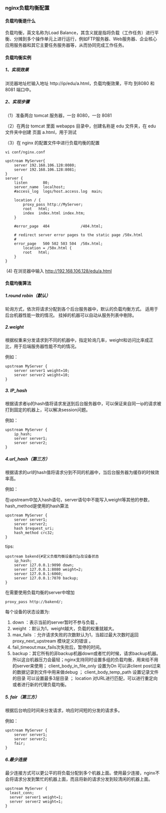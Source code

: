 ### nginx负载均衡配置

#### 负载均衡是什么

负载均衡，英文名称为Load Balance，其含义就是指将负载（工作任务）进行平衡、分摊到多个操作单元上进行运行，例如FTP服务器、Web服务器、企业核心应用服务器和其它主要任务服务器等，从而协同完成工作任务。

#### 负载均衡实例

##### 1、实现效果

浏览器地址栏输入地址 http://ip/edu/a.html，负载均衡效果，平均 到8080 和 8081 端口中。

##### 2、实现步骤

（1）准备两台 tomcat 服务器，一台 8080，一台 8081 

（2）在两台 tomcat 里面 webapps 目录中，创建名称是 edu 文件夹，在 edu 文件夹中创建 页面 a.html，用于测试 

（3）在 nginx 的配置文件中进行负载均衡的配置

```
vi conf/nginx.conf
```

```
upstream MyServer{
	server 192.168.106.128:8080;
	server 192.168.106.128:8081;
}
server {
    listen       80;
    server_name  localhost;
    #access_log  logs/host.access.log  main;

    location / {
    	proxy_pass http://MyServer;
    	root   html;
    	index  index.html index.htm;
    }

    #error_page  404              /404.html;

    # redirect server error pages to the static page /50x.html
    #
    error_page   500 502 503 504  /50x.html;
    	location = /50x.html {
    	root   html;
    }    
}
```

​	(4) 在浏览器中输入 http://192.168.106.128/edu/a.html

#### 负载均衡算法

##### 1.round robin（默认）

轮询方式，依次将请求分配到各个后台服务器中，默认的负载均衡方式。 
适用于后台机器性能一致的情况。 
挂掉的机器可以自动从服务列表中剔除。

##### 2.weight

根据权重来分发请求到不同的机器中，指定轮询几率，weight和访问比率成正比，用于后端服务器性能不均的情况。  

例如： 

```
upstream MyServer {    
	server server1 weight=10;    
	server server2 weight=10;    
}  
```

##### 3. IP_hash

根据请求者ip的hash值将请求发送到后台服务器中，可以保证来自同一ip的请求被打到固定的机器上，可以解决session问题。

例如：

```
upstream MyServer {    
	ip_hash;    
	server server1;    
	server server2;    
}   
```

##### 4.url_hash（第三方）

根据请求的url的hash值将请求分到不同的机器中，当后台服务器为缓存的时候效率高。

例如：

在upstream中加入hash语句，server语句中不能写入weight等其他的参数，hash_method是使用的hash算法 

```
upstream MyServer {    
	server server1;    
	server server2;    
	hash $request_uri;    
	hash_method crc32;    
}  
```

tips: 

```
upstream bakend{#定义负载均衡设备的Ip及设备状态    
	ip_hash;    
	server 127.0.0.1:9090 down;    
	server 127.0.0.1:8080 weight=2;    
	server 127.0.0.1:6060;    
	server 127.0.0.1:7070 backup;    
} 
```

在需要使用负载均衡的server中增加 

```
proxy_pass http://bakend/; 
```

每个设备的状态设置为: 

1. down ：表示当前的server暂时不参与负载 。
2. weight ：默认为1，weight越大，负载的权重就越大。
3. max_fails ：允许请求失败的次数默认为1，当超过最大次数时返回proxy_next_upstream 模块定义的错误 。
4. fail_timeout:max_fails次失败后，暂停的时间。 
5. backup：其它所有的非backup机器down或者忙的时候，请求backup机器。所以这台机器压力会最轻；nginx支持同时设置多组的负载均衡，用来给不用的server来使用；
   client_body_in_file_only 设置为On 可以讲client post过来的数据记录到文件中用来做debug ；
   client_body_temp_path 设置记录文件的目录 可以设置最多3层目录 ；
   location 对URL进行匹配，可以进行重定向或者进行新的代理负载均衡。

##### 5. fair（第三方）

根据后台响应时间来分发请求，响应时间短的分发的请求多。

例如：

```
upstream MyServer {    
	server server1;    
	server server2;    
	fair;    
}  
```

##### 6.最少连接

最少连接方式可以更公平的将负载分配到多个机器上面。使用最少连接，nginx不会将请求分发到繁忙的机器上面，而且将新的请求分发到较清闲的机器上面。

```
upstream MyServer {
  least_conn;
  server server1 weight=1;
  server server2 weight=1;
}
```

